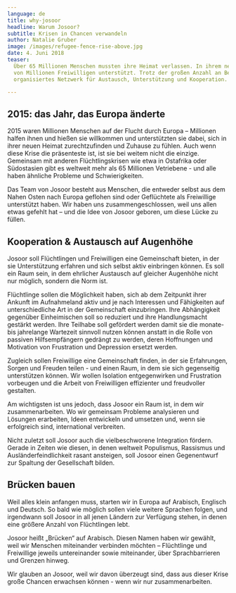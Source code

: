 ```yaml
---
language: de
title: why-josoor
headline: Warum Josoor?
subtitle: Krisen in Chancen verwandeln
author: Natalie Gruber
image: /images/refugee-fence-rise-above.jpg
date: 4. Juni 2018
teaser: 
  Über 65 Millionen Menschen mussten ihre Heimat verlassen. In ihrem neuen Zuhause werden sie 
  von Millionen Freiwilligen unterstützt. Trotz der großen Anzahl an Betroffenen fehlt bislang ein 
  organisiertes Netzwerk für Austausch, Unterstützung und Kooperation.

---
```


## 2015: das Jahr, das Europa änderte
 
2015 waren Millionen Menschen auf der Flucht durch Europa –  Millionen halfen ihnen und hießen sie willkommen und unterstützten sie dabei, sich in ihrer neuen Heimat zurechtzufinden und Zuhause zu fühlen. Auch wenn diese Krise die präsenteste ist, ist sie bei weitem nicht die einzige. Gemeinsam mit anderen Flüchtlingskrisen wie etwa in Ostafrika oder Südostasien gibt es weltweit mehr als 65 Millionen Vetriebene - und alle haben ähnliche Probleme und Schwierigkeiten.
 
Das Team von Josoor besteht aus Menschen, die entweder selbst aus dem Nahen Osten nach Europa geflohen sind oder Geflüchtete als Freiwillige unterstützt haben. Wir haben uns zusammengeschlossen, weil uns allen etwas gefehlt hat – und die Idee von Josoor geboren, um diese Lücke zu füllen.
 
## Kooperation & Austausch auf Augenhöhe
 
Josoor soll Flüchtlingen und Freiwilligen eine Gemeinschaft bieten, in der sie Unterstützung erfahren und sich selbst aktiv einbringen können. Es soll ein Raum sein, in dem ehrlicher Austausch auf gleicher Augenhöhe nicht nur möglich, sondern die Norm ist.
 
Flüchtlinge sollen die Möglichkeit haben, sich ab dem Zeitpunkt ihrer Ankunft im Aufnahmeland aktiv und je nach Interessen und Fähigkeiten auf unterschiedliche Art in der Gemeinschaft einzubringen. Ihre Abhängigkeit gegenüber Einheimischen soll so reduziert und ihre Handlungsmacht gestärkt werden. Ihre Teilhabe soll gefördert werden damit sie die monate- bis jahrelange Wartezeit sinnvoll nutzen können anstatt in die Rolle von passiven Hilfsempfängern gedrängt zu werden, deren Hoffnungen und Motivation von Frustration und Depression ersetzt werden.
 
Zugleich sollen Freiwillige eine Gemeinschaft finden, in der sie Erfahrungen, Sorgen und Freuden teilen - und einen Raum, in dem sie sich gegenseitig unterstützen können. Wir wollen Isolation entgegenwirken und Frustration vorbeugen und die Arbeit von Freiwilligen effizienter und freudvoller gestalten.
 
Am wichtigsten ist uns jedoch, dass Josoor ein Raum ist, in dem wir zusammenarbeiten. Wo wir gemeinsam Probleme analysieren und Lösungen erarbeiten, Ideen entwickeln und umsetzen und, wenn sie erfolgreich sind, international verbreiten.
 
Nicht zuletzt soll Josoor auch die vielbeschworene Integration fördern. Gerade in Zeiten wie diesen, in denen weltweit Populismus, Rassismus und Ausländerfeindlichkeit rasant ansteigen, soll Josoor einen Gegenentwurf zur Spaltung der Gesellschaft bilden.
 
## Brücken bauen
 
Weil alles klein anfangen muss, starten wir in Europa auf Arabisch, Englisch und Deutsch. So bald wie möglich sollen viele weitere Sprachen folgen, und irgendwann soll Josoor in all jenen Ländern zur Verfügung stehen, in denen eine größere Anzahl von Flüchtlingen lebt.  
 
Josoor heißt „Brücken“ auf Arabisch. Diesen Namen haben wir gewählt, weil wir Menschen miteinander verbinden möchten – Flüchtlinge und Freiwillige jeweils untereinander sowie miteinander, über Sprachbarrieren und Grenzen hinweg.

Wir glauben an Josoor, weil wir davon überzeugt sind, dass aus dieser Krise große Chancen erwachsen können - wenn wir nur zusammenarbeiten.

